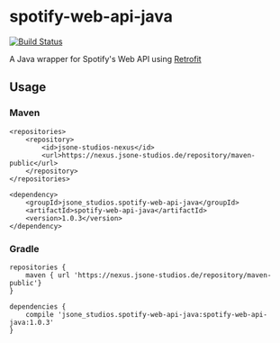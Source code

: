 # spotify-web-api-java

[![Build Status](https://travis-ci.org/jsone-studios/spotify-web-api-java.svg?branch=master)](https://travis-ci.org/jsone-studios/spotify-web-api-java)

A Java wrapper for Spotify's Web API using [Retrofit](http://square.github.io/retrofit/)

## Usage
### Maven
```
<repositories>
    <repository>
        <id>jsone-studios-nexus</id>
        <url>https://nexus.jsone-studios.de/repository/maven-public</url>
    </repository>
</repositories>

<dependency>
    <groupId>jsone_studios.spotify-web-api-java</groupId>
    <artifactId>spotify-web-api-java</artifactId>
    <version>1.0.3</version>
</dependency>
```

### Gradle
```
repositories {
    maven { url 'https://nexus.jsone-studios.de/repository/maven-public'}
}

dependencies {
    compile 'jsone_studios.spotify-web-api-java:spotify-web-api-java:1.0.3'
}    
```
